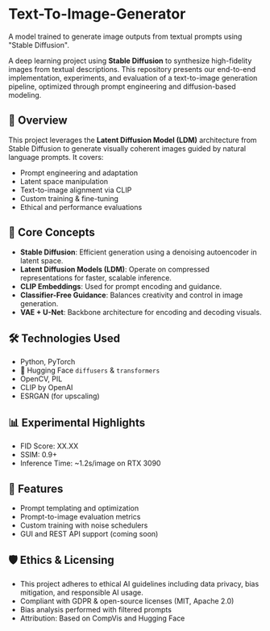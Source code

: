 # Text-To-Image-Generator

A model trained to generate image outputs from textual prompts using "Stable Diffusion".

A deep learning project using **Stable Diffusion** to synthesize high-fidelity images from textual descriptions. This repository presents our end-to-end implementation, experiments, and evaluation of a text-to-image generation pipeline, optimized through prompt engineering and diffusion-based modeling.

## 🚀 Overview

This project leverages the **Latent Diffusion Model (LDM)** architecture from Stable Diffusion to generate visually coherent images guided by natural language prompts. It covers:

- Prompt engineering and adaptation
- Latent space manipulation
- Text-to-image alignment via CLIP
- Custom training & fine-tuning
- Ethical and performance evaluations

## 🧠 Core Concepts

- **Stable Diffusion**: Efficient generation using a denoising autoencoder in latent space.
- **Latent Diffusion Models (LDM)**: Operate on compressed representations for faster, scalable inference.
- **CLIP Embeddings**: Used for prompt encoding and guidance.
- **Classifier-Free Guidance**: Balances creativity and control in image generation.
- **VAE + U-Net**: Backbone architecture for encoding and decoding visuals.

## 🛠️ Technologies Used

- Python, PyTorch
- 🤗 Hugging Face `diffusers` & `transformers`
- OpenCV, PIL
- CLIP by OpenAI
- ESRGAN (for upscaling)

  
## 📊 Experimental Highlights

- FID Score: XX.XX
- SSIM: 0.9+
- Inference Time: ~1.2s/image on RTX 3090

## 🧪 Features

- Prompt templating and optimization
- Prompt-to-image evaluation metrics
- Custom training with noise schedulers
- GUI and REST API support (coming soon)

## 🛡️ Ethics & Licensing

- This project adheres to ethical AI guidelines including data privacy, bias mitigation, and responsible AI usage.
- Compliant with GDPR & open-source licenses (MIT, Apache 2.0)
- Bias analysis performed with filtered prompts
- Attribution: Based on CompVis and Hugging Face
